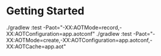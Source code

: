 # Getting Started

./gradlew :test -Paot="-XX:AOTMode=record,-XX:AOTConfiguration=app.aotconf"
./gradlew :test -Paot="-XX:AOTMode=create,-XX:AOTConfiguration=app.aotconf,-XX:AOTCache=app.aot"
